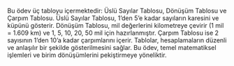 Bu ödev üç tabloyu içermektedir: Üslü Sayılar Tablosu, Dönüşüm Tablosu ve Çarpım Tablosu.
Üslü Sayılar Tablosu, 1’den 5’e kadar sayıların karesini ve küpünü gösterir.
Dönüşüm Tablosu, mil değerlerini kilometreye çevirir (1 mil = 1.609 km) ve 1, 5, 10, 20, 50 mil için hazırlanmıştır.
Çarpım Tablosu ise 2 sayısının 1’den 10’a kadar çarpımlarını içerir.
Tablolar, hesaplamaların düzenli ve anlaşılır bir şekilde gösterilmesini sağlar.
Bu ödev, temel matematiksel işlemleri ve birim dönüşümlerini pekiştirmeye yöneliktir.
